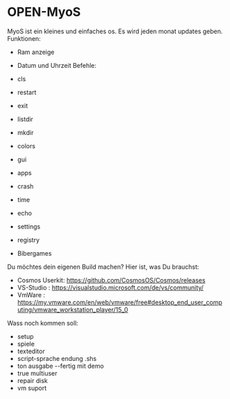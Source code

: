 # OPEN-MyoS
MyoS ist ein kleines und einfaches os.
Es wird jeden monat updates geben.
Funktionen:
- Ram anzeige
- Datum und Uhrzeit
Befehle:
- cls
- restart
- exit
- listdir
- mkdir
- colors
- gui
- apps
- crash
- time
- echo
- settings
- registry

- Bibergames

Du möchtes dein eigenen Build machen? Hier ist, was Du brauchst:
- Cosmos Userkit: https://github.com/CosmosOS/Cosmos/releases
- VS-Studio : https://visualstudio.microsoft.com/de/vs/community/
- VmWare : https://my.vmware.com/en/web/vmware/free#desktop_end_user_computing/vmware_workstation_player/15_0

Wass noch kommen soll:
- setup
- spiele
- texteditor
- script-sprache endung .shs
- ton ausgabe --fertig mit demo
- true multiuser
- repair disk
- vm suport
